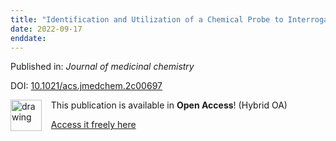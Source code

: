 ```yaml
---
title: "Identification and Utilization of a Chemical Probe to Interrogate the Roles of PIKfyve in the Lifecycle of β-Coronaviruses."
date: 2022-09-17
enddate:
---
```


Published in: *Journal of medicinal chemistry*

DOI: [10.1021/acs.jmedchem.2c00697](https://doi.org/10.1021/acs.jmedchem.2c00697)

<img src="https://upload.wikimedia.org/wikipedia/commons/thumb/7/77/Open_Access_logo_PLoS_transparent.svg/800px-Open_Access_logo_PLoS_transparent.svg.png" alt="drawing" width="50" align="left"/> &nbsp;&nbsp;&nbsp;This publication is available in **Open Access**! (Hybrid OA)

&nbsp;&nbsp;&nbsp;<a href="https://pubs.acs.org/doi/pdf/10.1021/acs.jmedchem.2c00697">Access it freely here</a>

